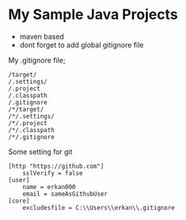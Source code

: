 # My Sample Java Projects

* maven based
* dont forget to add global gitignore file 


My .gitignore file;
```
/target/
/.settings/
/.project
/.classpath
/.gitignore
/*/target/
/*/.settings/
/*/.project
/*/.classpath
/*/.gitignore
```

Some setting for git
```
[http "https://github.com"]
	sslVerify = false
[user]
	name = erkan000
	email = sameAsGithubUser
[core]
	excludesfile = C:\\Users\\erkan\\.gitignore
```
